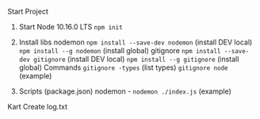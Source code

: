 Start Project

1.  Start
    Node 10.16.0 LTS
    `npm init`

2.  Install libs
    nodemon
        `npm install --save-dev nodemon` (install DEV local)
        `npm install --g nodemon` (install global)
    gitignore
        `npm install --save-dev gitignore` (install DEV local)
        `npm install --g gitignore` (install global)
            Commands
            `gitignore -types` (list types)
            `gitignore node` (example)

3.  Scripts (package.json)
    nodemon - `nodemon ./index.js` (example)





Kart
Create log.txt 